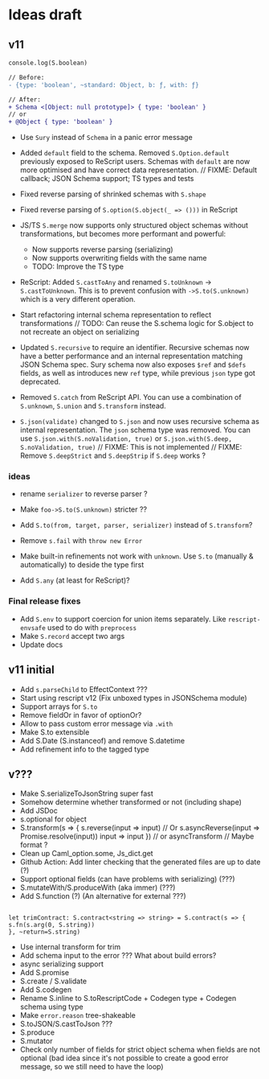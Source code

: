 # Ideas draft

## v11

```diff
console.log(S.boolean)

// Before:
- {type: 'boolean', ~standard: Object, b: ƒ, with: ƒ}

// After:
+ Schema <[Object: null prototype]> { type: 'boolean' }
// or
+ @Object { type: 'boolean' }
```

- Use `Sury` instead of `Schema` in a panic error message
- Added `default` field to the schema. Removed `S.Option.default` previously exposed to ReScript users. Schemas with `default` are now more optimised and have correct data representation.
  // FIXME: Default callback; JSON Schema support; TS types and tests

- Fixed reverse parsing of shrinked schemas with `S.shape`
- Fixed reverse parsing of `S.option(S.object(_ => ()))` in ReScript

- JS/TS `S.merge` now supports only structured object schemas without transformations, but becomes more performant and powerful:

  - Now supports reverse parsing (serializing)
  - Now supports overwriting fields with the same name
  - TODO: Improve the TS type

- ReScript: Added `S.castToAny` and renamed `S.toUnknown` -> `S.castToUnknown`. This is to prevent confusion with `->S.to(S.unknown)` which is a very different operation.

- Start refactoring internal schema representation to reflect transformations
  // TODO: Can reuse the S.schema logic for S.object to not recreate an object on serializing

- Updated `S.recursive` to require an identifier. Recursive schemas now have a better performance and an internal representation matching JSON Schema spec. Sury schema now also exposes `$ref` and `$defs` fields, as well as introduces new `ref` type, while previous `json` type got deprecated.
- Removed `S.catch` from ReScript API. You can use a combination of `S.unknown`, `S.union` and `S.transform` instead.
- `S.json(validate)` changed to `S.json` and now uses recursive schema as internal representation. The `json` schema type was removed. You can use `S.json.with(S.noValidation, true)` or `S.json.with(S.deep, S.noValidation, true)`
  // FIXME: This is not implemented
  // FIXME: Remove `S.deepStrict` and `S.deepStrip` if `S.deep` works ?

### ideas

- rename `serializer` to reverse parser ?
- Make `foo->S.to(S.unknown)` stricter ??

- Add `S.to(from, target, parser, serializer)` instead of `S.transform`?
- Remove `s.fail` with `throw new Error`
- Make built-in refinements not work with `unknown`. Use `S.to` (manually & automatically) to deside the type first
- Add `S.any` (at least for ReScript)?

### Final release fixes

- Add `S.env` to support coercion for union items separately. Like `rescript-envsafe` used to do with `preprocess`
- Make `S.record` accept two args
- Update docs

## v11 initial

- Add `s.parseChild` to EffectContext ???
- Start using rescript v12 (Fix unboxed types in JSONSchema module)
- Support arrays for `S.to`
- Remove fieldOr in favor of optionOr?
- Allow to pass custom error message via `.with`
- Make S.to extensible
- Add S.Date (S.instanceof) and remove S.datetime
- Add refinement info to the tagged type

## v???

- Make S.serializeToJsonString super fast
- Somehow determine whether transformed or not (including shape)
- Add JSDoc
- s.optional for object
- S.transform(s => {
  s.reverse(input => input) // Or s.asyncReverse(input => Promise.resolve(input))
  input => input
  }) // or asyncTransform // Maybe format ?
- Clean up Caml_option.some, Js_dict.get
- Github Action: Add linter checking that the generated files are up to date (?)
- Support optional fields (can have problems with serializing) (???)
- S.mutateWith/S.produceWith (aka immer) (???)
- Add S.function (?) (An alternative for external ???)

```

let trimContract: S.contract<string => string> = S.contract(s => {
s.fn(s.arg(0, S.string))
}, ~return=S.string)

```

- Use internal transform for trim
- Add schema input to the error ??? What about build errors?
- async serializing support
- Add S.promise
- S.create / S.validate
- Add S.codegen
- Rename S.inline to S.toRescriptCode + Codegen type + Codegen schema using type
- Make `error.reason` tree-shakeable
- S.toJSON/S.castToJson ???
- S.produce
- S.mutator
- Check only number of fields for strict object schema when fields are not optional (bad idea since it's not possible to create a good error message, so we still need to have the loop)

```

```
